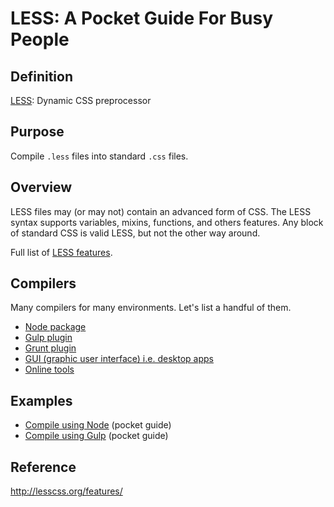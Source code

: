 # LESS: A Pocket Guide For Busy People

## Definition
[LESS](http://lesscss.org): Dynamic CSS preprocessor

## Purpose
Compile `.less` files into standard `.css` files.

## Overview

LESS files may (or may not) contain an advanced form of CSS. The LESS syntax supports variables, mixins, functions, and others features. Any block of standard CSS is valid LESS, but not the other way around.

Full list of [LESS features](http://lesscss.org/features/).

## Compilers
Many compilers for many environments. Let's list a handful of them.
- [Node package](http://lesscss.org/usage/#command-line-usage)
- [Gulp plugin](https://github.com/plus3network/gulp-less)
- [Grunt plugin](https://github.com/gruntjs/grunt-contrib-less)
- [GUI (graphic user interface) i.e. desktop apps](http://lesscss.org/usage/#guis-for-less)
- [Online tools](http://lesscss.org/usage/#online-less-compilers)

## Examples
- [Compile using Node](https://github.com/heyallan/less/tree/master/example_node) (pocket guide)
- [Compile using Gulp](https://github.com/heyallan/less/tree/master/example_gulp) (pocket guide)

## Reference
http://lesscss.org/features/
